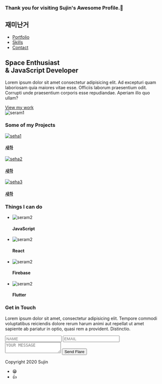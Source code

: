 ### Thank you for visiting Sujin's Awesome Profile.👋

<!--
**sujinhhh/sujinhhh** is a ✨ _special_ ✨ repository because its `README.md` (this file) appears on your GitHub profile.

Here are some ideas to get you started:

- 🔭 I’m currently working on ...
- 🌱 I’m currently learning ... Javascript, React, React Native, CSS, HTML.
- 👯 I’m looking to collaborate on ...
- 🤔 I’m looking for help with ...
- 💬 Ask me about ...
- 📫 How to reach me: ...
- 😄 Pronouns: ...
- ⚡ Fun fact: ...
-->

 <body>
    <nav class="site-nav grid">
      <h1>재미난거</h1>
      <ul>
        <li><a href="#portfolio">Portfolio</a></li>
        <li><a href="#skills">Skills</a></li>
        <li><a href="#contact">Contact</a></li>
      </ul>
    </nav>
    <section id="welcome" class="grid">
      <div class="welcome-text">
        <h2>
          Space Enthusiast <br />
          & JavaScript Developer
        </h2>
        <p class="leading">
          Lorem ipsum dolor sit amet consectetur adipisicing elit. Ad excepturi
          quam laboriosam quia maiores vitae esse. Officiis laborum praesentium
          odit. Corrupti unde praesentium corporis esse repudiandae. Aperiam
          illo quo ullam?
        </p>
        <a href="#portfolio" class="button">View my work</a>
      </div>
      <div class="welcome-img">
        <img src="assets/seram1.JPG" alt="seram1" />
      </div>
    </section>
    <section id="portfolio">
      <h3>Some of my Projects</h3>
      <div class="projects grid">
        <a href="">
          <img src="assets/seha1.JPG" alt="seha1" />
          <h4>새하</h4>
        </a>
        <a href="">
          <img src="assets/seha2.JPG" alt="seha2" />
          <h4>새하</h4>
        </a>
        <a href="">
          <img src="assets/seha3.JPG" alt="seha3" />
          <h4>새하</h4>
        </a>
      </div>
    </section>
    <section id="skills">
      <h3>Things I can do</h3>
      <ul class="grid">
        <li>
          <img src="assets/seram2.JPG" alt="seram2" />
          <h4>JavaScript</h4>
        </li>
        <li>
          <img src="assets/seram2.JPG" alt="seram2" />
          <h4>React</h4>
        </li>
        <li>
          <img src="assets/seram2.JPG" alt="seram2" />
          <h4>Firebase</h4>
        </li>
        <li>
          <img src="assets/seram2.JPG" alt="seram2" />
          <h4>Flutter</h4>
        </li>
      </ul>
    </section>
    <section id="contact">
      <h3>Get in Touch</h3>
      <p class="leading">
        Lorem ipsum dolor sit amet, consectetur adipisicing elit. Tempore
        commodi voluptatibus reiciendis dolore rerum harum animi aut repellat ut
        amet sapiente ab pariatur in optio, quasi rem a provident. Distinctio.
      </p>
      <form>
        <input type="text" placeholder="NAME" />
        <input type="text" placeholder="EMAIL" />
        <textarea placeholder="YOUR MESSAGE"></textarea>
        <button class="button">Send Flare</button>
      </form>
    </section>
    <footer>
      <div class="grid">
        <p class="copyright">Copyright 2020 Sujin</p>
        <ul class="social">
          <li><a href=""></a>😁</li>
          <li><a href=""></a>👍</li>
        </ul>
      </div>
    </footer>
  </body>
